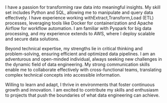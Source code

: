 I have a passion for transforming raw data into meaningful insights. My skill set includes Python and SQL, allowing me to manipulate and query data effectively. I have experience working withExtract,Transform,Load (ETL) processes, leveraging tools like Docker for containerization and Apache Airflow for workflow automation.
I am familiar with Pyspark for big data processing, and my experience extends to AWS, where I deploy scalable and secure data solutions. 

Beyond technical expertise, my strengths lie in critical thinking and problem-solving, ensuring efficient and optimized data pipelines.
I am an adventurous and open-minded individual, always seeking new challenges in the dynamic field of data engineering. My strong communication skills enable me to collaborate effectively with cross-functional teams, translating complex technical concepts into accessible information.

Willing to learn and adapt, I thrive in environments that foster continuous growth and innovation. I am excited to contribute my skills and enthusiasm to projects that push the boundaries of what data engineering can achieve.





